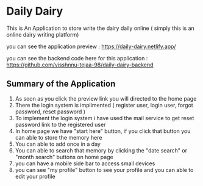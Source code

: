 # Daily Dairy

This is An Application to store write the dairy daily online ( simply this is an online dairy writing platform)

you can see the application preview : https://daily-dairy.netlify.app/

you can see the backend code here for this application : https://github.com/visshnnu-tejaa-98/daily-dairy-backend


## Summary of the Application
1. As soon as you click the preview link you will directed to the home page
2. There the login system is implimented ( register user, login user, forgot password, reset password )
3. To implement the login system i have used the mail service to get reset password link to the registered user
4. In home page we have "start here" button, if you click that button you can able to store the memory here
5. You can able to add once in a day
6. You can able to search that memory by clicking the "date search" or "month search" buttons on home page
7. you can have a mobile side bar to access small devices
8. you can see "my profile" button to see your profile and you can able to edit your profile
